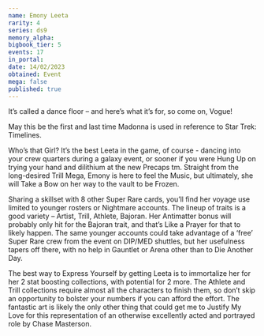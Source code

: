 ```yaml
---
name: Emony Leeta
rarity: 4
series: ds9
memory_alpha:
bigbook_tier: 5
events: 17
in_portal:
date: 14/02/2023
obtained: Event
mega: false
published: true
---
```


It’s called a dance floor – and here’s what it’s for, so come on, Vogue!

May this be the first and last time Madonna is used in reference to Star Trek: Timelines.

Who’s that Girl? It’s the best Leeta in the game, of course -   dancing into your crew quarters during a galaxy event, or sooner if you were Hung Up on trying your hand and dilithium at the new Precaps tm.  Straight from the long-desired Trill Mega, Emony is here to feel the Music, but ultimately, she will Take a Bow on her way to the vault to be Frozen.

Sharing a skillset with 8 other Super Rare cards, you’ll find her voyage use limited to younger rosters or Nightmare accounts.  The lineup of traits is a good variety – Artist, Trill, Athlete, Bajoran.  Her Antimatter bonus will probably only hit for the Bajoran trait, and that’s Like a Prayer for that to likely happen.  The same younger accounts could take advantage of a ‘free’  Super Rare crew from the event on DIP/MED shuttles, but her usefulness tapers off there, with no help in Gauntlet or Arena other than to Die Another Day. 

The best way to Express Yourself by getting Leeta is to immortalize her for her 2 stat boosting collections, with potential for 2 more.  The Athlete and Trill collections require almost all the characters to finish them, so don’t skip an opportunity to bolster your numbers if you can afford the effort.  The fantastic art is likely the only other thing that could get me to Justify My Love for this representation of an otherwise excellently acted and portrayed role by Chase Masterson.
